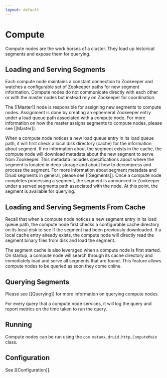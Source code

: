 ```yaml
---
layout: default
---
```

Compute
=======

Compute nodes are the work horses of a cluster. They load up historical segments and expose them for querying.

Loading and Serving Segments
----------------------------

Each compute node maintains a constant connection to Zookeeper and watches a configurable set of Zookeeper paths for new segment information. Compute nodes do not communicate directly with each other or with the master nodes but instead rely on Zookeeper for coordination.

The [[Master]] node is responsible for assigning new segments to compute nodes. Assignment is done by creating an ephemeral Zookeeper entry under a load queue path associated with a compute node. For more information on how the master assigns segments to compute nodes, please see [[Master]].

When a compute node notices a new load queue entry in its load queue path, it will first check a local disk directory (cache) for the information about segment. If no information about the segment exists in the cache, the compute node will download metadata about the new segment to serve from Zookeeper. This metadata includes specifications about where the segment is located in deep storage and about how to decompress and process the segment. For more information about segment metadata and Druid segments in general, please see [[Segments]]. Once a compute node completes processing a segment, the segment is announced in Zookeeper under a served segments path associated with the node. At this point, the segment is available for querying.

Loading and Serving Segments From Cache
---------------------------------------

Recall that when a compute node notices a new segment entry in its load queue path, the compute node first checks a configurable cache directory on its local disk to see if the segment had been previously downloaded. If a local cache entry already exists, the compute node will directly read the segment binary files from disk and load the segment.

The segment cache is also leveraged when a compute node is first started. On startup, a compute node will search through its cache directory and immediately load and serve all segments that are found. This feature allows compute nodes to be queried as soon they come online.

Querying Segments
-----------------

Please see [[Querying]] for more information on querying compute nodes.

For every query that a compute node services, it will log the query and report metrics on the time taken to run the query.

Running
-------

Compute nodes can be run using the `com.metamx.druid.http.ComputeMain` class.

Configuration
-------------

See [[Configuration]].
